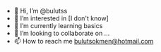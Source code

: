- 👋 Hi, I’m @bulutss
- 👀 I’m interested in [I don't know]
- 🌱 I’m currently learning basics
- 💞️ I’m looking to collaborate on ...
- 📫 How to reach me bulutsokmen@hotmail.com

<!---
bulutss/bulutss is a ✨ special ✨ repository because its `README.md` (this file) appears on your GitHub profile.
You can click the Preview link to take a look at your changes.
--->
